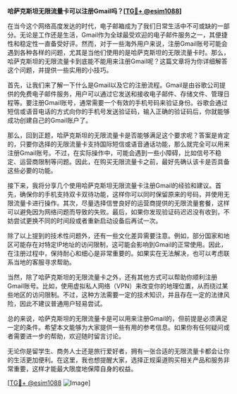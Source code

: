 **哈萨克斯坦无限流量卡可以注册Gmail吗？[[TG💪+ @esim1088](https://t.me/s/esim1088)]**

在当今这个网络高度发达的时代，电子邮箱成为了我们日常生活中不可或缺的一部分。无论是工作还是生活，Gmail作为全球最受欢迎的电子邮件服务之一，其便捷性和稳定性一直备受好评。然而，对于一些海外用户来说，注册Gmail账号可能会遇到各种各样的问题，尤其是当他们使用的是哈萨克斯坦的无限流量卡时。那么，哈萨克斯坦的无限流量卡到底能不能用来注册Gmail呢？这篇文章将为你详细解答这个问题，并提供一些实用的小技巧。

首先，让我们来了解一下什么是Gmail以及它的注册流程。Gmail是由谷歌公司提供的免费电子邮件服务，用户可以通过它发送和接收电子邮件、存储文件、管理日程等。要注册Gmail账号，通常需要一个有效的手机号码来验证身份。谷歌会通过短信或语音电话的方式向你的手机号发送验证码，输入正确的验证码后，你就能够成功创建自己的Gmail账户了。

那么，回到正题，哈萨克斯坦的无限流量卡是否能够满足这个要求呢？答案是肯定的，只要你选择的无限流量卡支持国际短信或语音通话功能，那么就完全可以用来注册Gmail账号。不过，在实际操作中，可能会遇到一些小障碍，比如信号不稳定、运营商限制等问题。因此，在购买无限流量卡之前，最好先确认该卡是否具备这些必要的功能。

接下来，我将分享几个使用哈萨克斯坦无限流量卡注册Gmail的经验和建议。首先，确保你的手机支持双卡双待功能，这样你可以同时保留原来的号码，并使用无限流量卡进行操作。其次，尽量选择信誉良好的运营商提供的无限流量套餐，这样可以避免因为网络问题而导致的失败。最后，如果你发现验证码迟迟没有收到，不妨尝试更换不同的时间段或者重新启动设备后再试一次。

除了以上提到的技术性问题外，还有一些文化差异需要注意。例如，部分国家和地区可能存在对特定IP地址的访问限制，这可能会影响到Gmail的正常使用。因此，在注册过程中，保持耐心和细心是非常重要的。如果实在无法解决，也可以考虑联系当地的客服寻求帮助。

当然，除了哈萨克斯坦的无限流量卡之外，还有其他方式可以帮助你顺利注册Gmail账号。比如，使用虚拟私人网络（VPN）来改变你的地理位置，从而绕过某些地区的访问限制。不过，这种方法需要一定的技术知识，并且存在一定的法律风险，因此不建议普通用户轻易尝试。

总的来说，哈萨克斯坦的无限流量卡是可以用来注册Gmail的，但前提是必须满足一定的条件。希望本文能够为大家提供一些有用的参考信息。如果你有任何疑问或者需要进一步的帮助，欢迎随时留言讨论。

无论你是留学生、商务人士还是旅行爱好者，拥有一张合适的无限流量卡都会让你的生活更加便利。在这里，我也想提醒大家，选择正规渠道购买相关产品和服务非常重要，这样才能最大限度地保障自身的权益。

[[TG💪+ @esim1088](https://t.me/s/esim1088) ![Image](https://i.postimg.cc/4NQfJmqS/Snipaste-2025-05-13-00-14-12.png)]